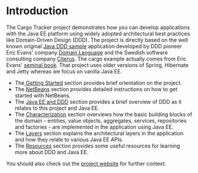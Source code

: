 # Introduction

The Cargo Tracker project demonstrates how you can develop applications with the Java EE platform using widely adopted architectural best practices like Domain-Driven Design \(DDD\). The project is directly based on the well known original [Java DDD sample](http://dddsample.sourceforge.net/) application developed by DDD pioneer Eric Evans' company [Domain Language](http://domainlanguage.com/) and the Swedish software consulting company [Citerus](http://www.citerus.se/). The cargo example actually comes from Eric Evans' [seminal book](http://www.amazon.com/Domain-Driven-Design-Tackling-Complexity-Software/dp/0321125215). That project uses older versions of Spring, Hibernate and Jetty whereas we focus on vanilla Java EE.

* The[ Getting Started](getting-started.md) section provides brief orientation on the project.
* The [NetBeans](netbeans.md) section provides detailed instructions on how to get started with NetBeans.
* The [Java EE and DDD](java-ee-and-ddd.md) section provides a brief overview of DDD as it relates to this project and Java EE.
* The [Characterization](characterization.md) section overviews how the basic building blocks of the domain - entities, value objects, aggregates, services, repositories and factories - are implemented in the application using Java EE.
* The [Layers](layers.md) section explains the architectural layers in the application and how they relate to various Java EE APIs.
* The [Resources](resources.md) section provides some useful resources for learning more about DDD and Java EE.

You should also check out the [project website](https://m-reza-rahman.github.io/cargo-tracker/) for further context.

